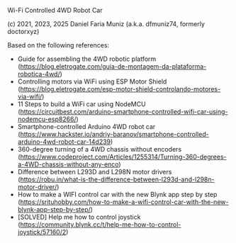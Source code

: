 Wi-Fi Controlled 4WD Robot Car

(c) 2021, 2023, 2025 Daniel Faria Muniz (a.k.a. dfmuniz74, formerly doctorxyz)

Based on the following references:
- Guide for assembling the 4WD robotic platform (https://blog.eletrogate.com/guia-de-montagem-da-plataforma-robotica-4wd/)
- Controlling motors via WiFi using ESP Motor Shield (https://blog.eletrogate.com/esp-motor-shield-controlando-motores-via-wifi/)
- 11 Steps to build a WiFi car using NodeMCU (https://circuitbest.com/arduino-smartphone-controlled-wifi-car-using-nodemcu-esp8266/)
- Smartphone-controlled Arduino 4WD robot car (https://www.hackster.io/andriy-baranov/smartphone-controlled-arduino-4wd-robot-car-14d239)
- 360-degree turning of a 4WD chassis without encoders (https://www.codeproject.com/Articles/1255314/Turning-360-degrees-a-4WD-chassis-without-any-enco)
- Difference between L293D and L298N motor drivers (https://robu.in/what-is-the-difference-between-l293d-and-l298n-motor-driver/)
- How to make a WIFI control car with the new Blynk app step by step (https://srituhobby.com/how-to-make-a-wifi-control-car-with-the-new-blynk-app-step-by-step/)
- [SOLVED] Help me how to control joystick (https://community.blynk.cc/t/help-me-how-to-control-joystick/57160/2)
